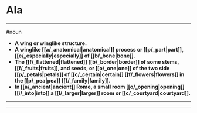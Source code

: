 # Ala
---
#noun
- **A wing or winglike structure.**
- **A winglike [[a/_anatomical|anatomical]] process or [[p/_part|part]], [[e/_especially|especially]] of [[b/_bone|bone]].**
- **The [[f/_flattened|flattened]] [[b/_border|border]] of some stems, [[f/_fruits|fruits]], and seeds, or [[o/_one|one]] of the two side [[p/_petals|petals]] of [[c/_certain|certain]] [[f/_flowers|flowers]] in the [[p/_pea|pea]] [[f/_family|family]].**
- **In [[a/_ancient|ancient]] Rome, a small room [[o/_opening|opening]] [[i/_into|into]] a [[l/_larger|larger]] room or [[c/_courtyard|courtyard]].**
---
---
